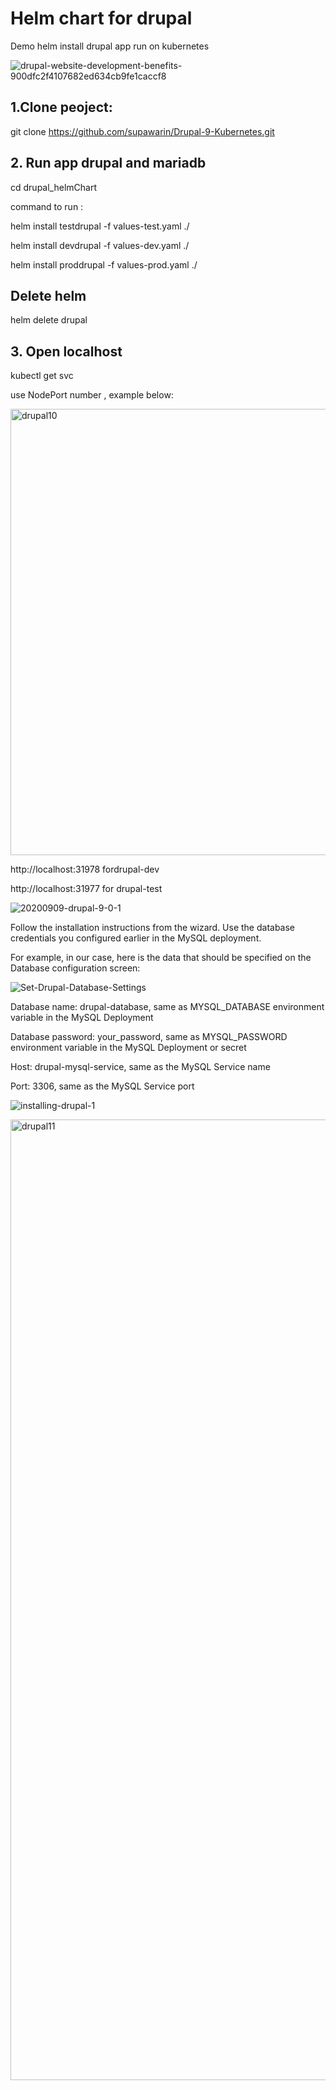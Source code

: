 # Helm chart for drupal
Demo helm install drupal app run on kubernetes

![drupal-website-development-benefits-900dfc2f4107682ed634cb9fe1caccf8](https://user-images.githubusercontent.com/83863431/188821997-6f73d820-1311-4add-99c3-aff43c323e23.jpeg)

## 1.Clone peoject:

  git clone https://github.com/supawarin/Drupal-9-Kubernetes.git

## 2. Run app drupal and mariadb 

cd drupal_helmChart

command to run  :

  helm install testdrupal -f values-test.yaml ./ 


  helm install devdrupal -f values-dev.yaml ./ 


  helm install proddrupal -f values-prod.yaml ./ 


## Delete helm

  helm delete drupal           

## 3. Open localhost 

  kubectl get svc
  
use NodePort number , example below:

  <img width="714" alt="drupal10" src="https://user-images.githubusercontent.com/83863431/188840783-9eda466f-188c-4f8c-b0d9-0fc8b9c91627.png">

http://localhost:31978   fordrupal-dev

http://localhost:31977   for drupal-test

  ![20200909-drupal-9-0-1](https://user-images.githubusercontent.com/83863431/188577221-1e91f747-9df3-44e5-ae52-fb056b0fcfc2.jpeg)
  
Follow the installation instructions from the wizard. Use the database credentials you configured earlier in the MySQL deployment.

For example, in our case, here is the data that should be specified on the Database configuration screen:

  ![Set-Drupal-Database-Settings](https://user-images.githubusercontent.com/83863431/188577312-bcd799e4-13b4-4062-8f7d-129b5940d1d7.jpeg)


Database name: drupal-database, same as MYSQL_DATABASE environment variable in the MySQL Deployment 

Database password: your_password, same as MYSQL_PASSWORD environment variable in the MySQL Deployment or secret

Host: drupal-mysql-service, same as the MySQL Service name

Port: 3306, same as the MySQL Service port


  ![installing-drupal-1](https://user-images.githubusercontent.com/83863431/188577379-47fdfd9a-39ab-46d5-a855-da931242b5dc.png)
  
  <img width="1537" alt="drupal11" src="https://user-images.githubusercontent.com/83863431/188841488-f0e552b8-ef30-4732-934f-efe66a58729c.png">

  
  
  
  
